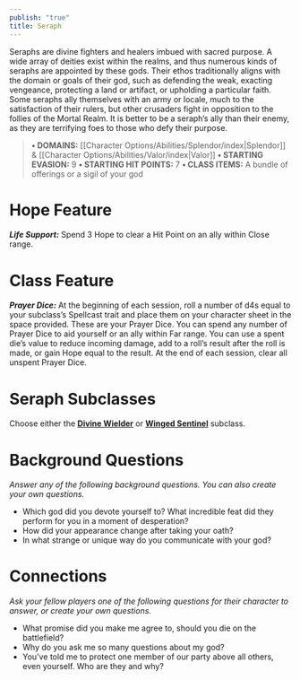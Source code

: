 ```yaml
---
publish: "true"
title: Seraph
---
```

Seraphs are divine fighters and healers imbued with sacred purpose. A wide array of deities exist within the realms, and thus numerous kinds of seraphs are appointed by these gods. Their ethos traditionally aligns with the domain or goals of their god, such as defending the weak, exacting vengeance, protecting a land or artifact, or upholding a particular faith. Some seraphs ally themselves with an army or locale, much to the satisfaction of their rulers, but other crusaders fight in opposition to the follies of the Mortal Realm. It is better to be a seraph’s ally than their enemy, as they are terrifying foes to those who defy their purpose.

> **• DOMAINS:** [[Character Options/Abilities/Splendor/index|Splendor]] & [[Character Options/Abilities/Valor/index|Valor]]
> **• STARTING EVASION:** 9
> **• STARTING HIT POINTS:** 7
> **• CLASS ITEMS:** A bundle of offerings or a sigil of your god

# Hope Feature

***Life Support:*** Spend 3 Hope to clear a Hit Point on an ally within Close range.

# Class Feature

***Prayer Dice:*** At the beginning of each session, roll a number of d4s equal to your subclass’s Spellcast trait and place them on your character sheet in the space provided. These are your Prayer Dice. You can spend any number of Prayer Dice to aid yourself or an ally within Far range. You can use a spent die’s value to reduce incoming damage, add to a roll’s result after the roll is made, or gain Hope equal to the result. At the end of each session, clear all unspent Prayer Dice.

# Seraph Subclasses

Choose either the **[Divine Wielder](Divine%20Wielder.md)** or **[Winged Sentinel](Winged%20Sentinel.md)** subclass.

# Background Questions

*Answer any of the following background questions. You can also create your own questions.*

- Which god did you devote yourself to? What incredible feat did they perform for you in a moment of desperation?
- How did your appearance change after taking your oath?
- In what strange or unique way do you communicate with your god?

# Connections

*Ask your fellow players one of the following questions for their character to answer, or create your own questions.*

- What promise did you make me agree to, should you die on the battlefield?
- Why do you ask me so many questions about my god?
- You’ve told me to protect one member of our party above all others, even yourself. Who are they and why?
